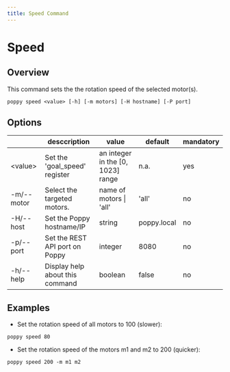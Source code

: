 ```yaml
---
title: Speed Command
---
```


# Speed

## Overview

This command sets the the rotation speed of the selected motor(s).

```shell
poppy speed <value> [-h] [-m motors] [-H hostname] [-P port]
```

## Options

&nbsp; | desccription | value | default | mandatory
--- | --- | --- | --- | ---
\<value\> | Set the 'goal_speed' register | an integer in the [0, 1023] range | n.a. | yes
-m/--motor | Select the targeted motors.| name of motors \| 'all' | 'all' | no
-H/--host | Set the Poppy hostname/IP | string | poppy.local | no
-p/--port | Set the REST API port on Poppy | integer | 8080 | no
-h/--help | Display help about this command | boolean | false | no

## Examples

- Set the rotation speed of all motors to 100 (slower):
```shell
poppy speed 80
```

- Set the rotation speed of the motors m1 and m2 to 200 (quicker):
```shell
poppy speed 200 -m m1 m2
```
